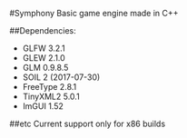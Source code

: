 #Symphony
Basic game engine made in C++

##Dependencies:

* GLFW 3.2.1
* GLEW 2.1.0
* GLM 0.9.8.5
* SOIL 2 (2017-07-30)
* FreeType 2.8.1
* TinyXML2 5.0.1
* ImGUI 1.52

##etc
Current support only for x86 builds
